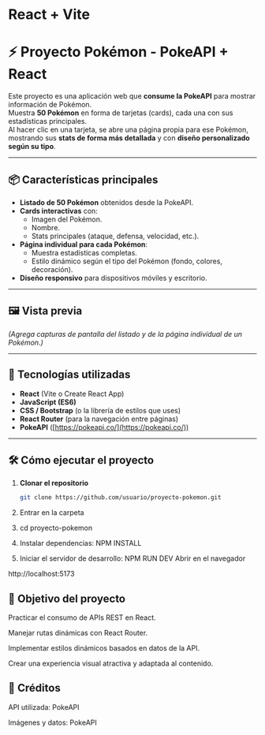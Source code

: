 # React + Vite

# ⚡ Proyecto Pokémon - PokeAPI + React

Este proyecto es una aplicación web que **consume la PokeAPI** para mostrar información de Pokémon.  
Muestra **50 Pokémon** en forma de tarjetas (cards), cada una con sus estadísticas principales.  
Al hacer clic en una tarjeta, se abre una página propia para ese Pokémon, mostrando sus **stats de forma más detallada** y con **diseño personalizado según su tipo**.

---

## 📦 Características principales
- **Listado de 50 Pokémon** obtenidos desde la PokeAPI.
- **Cards interactivas** con:
  - Imagen del Pokémon.
  - Nombre.
  - Stats principales (ataque, defensa, velocidad, etc.).
- **Página individual para cada Pokémon**:
  - Muestra estadísticas completas.
  - Estilo dinámico según el tipo del Pokémon (fondo, colores, decoración).
- **Diseño responsivo** para dispositivos móviles y escritorio.

---

## 🖼 Vista previa
*(Agrega capturas de pantalla del listado y de la página individual de un Pokémon.)*

---

## 🚀 Tecnologías utilizadas
- **React** (Vite o Create React App)
- **JavaScript (ES6)**
- **CSS / Bootstrap** (o la librería de estilos que uses)
- **React Router** (para la navegación entre páginas)
- **PokeAPI** ([https://pokeapi.co/](https://pokeapi.co/))

---

## 🛠 Cómo ejecutar el proyecto

1. **Clonar el repositorio**
   ```bash
   git clone https://github.com/usuario/proyecto-pokemon.git
2. Entrar en la carpeta

3. cd proyecto-pokemon
4. Instalar dependencias: NPM INSTALL
5. Iniciar el servidor de desarrollo: NPM RUN DEV
Abrir en el navegador


http://localhost:5173

🎯 Objetivo del proyecto
--
Practicar el consumo de APIs REST en React.

Manejar rutas dinámicas con React Router.

Implementar estilos dinámicos basados en datos de la API.

Crear una experiencia visual atractiva y adaptada al contenido.

📌 Créditos
--
API utilizada: PokeAPI

Imágenes y datos: PokeAPI



